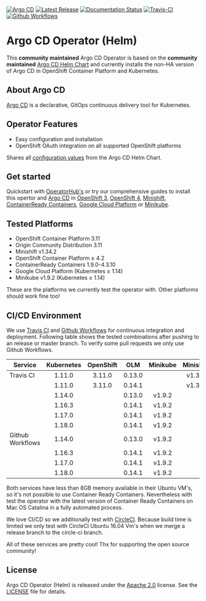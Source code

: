 [![Argo CD](https://img.shields.io/badge/argocd-1.5.2-green.svg)](https://github.com/argoproj/argo-cd/releases/tag/v1.4.2)
[![Latest Release](https://img.shields.io/badge/latest%20release-0.0.5-yellow.svg)](https://github.com/disposab1e/argocd-operator-helm/releases/tag/0.0.5)
[![Documentation Status](https://readthedocs.org/projects/argocd-operator-helm/badge/?version=latest)](https://argocd-operator-helm.readthedocs.io/en/latest/?badge=latest)
[![Travis-CI](https://travis-ci.org/disposab1e/argocd-operator-helm.svg?branch=release-0.0.5)](https://travis-ci.org/disposab1e/argocd-operator-helm)
[![Github Workflows](https://github.com/disposab1e/argocd-operator-helm/workflows/continuous-integration/badge.svg?branch=release-0.0.5)](https://github.com/disposab1e/argocd-operator-helm/actions?query=workflow%3Acontinuous-integration)

# Argo CD Operator (Helm)

This **community maintained** Argo CD Operator is based on the **community maintained** [Argo CD Helm Chart](https://github.com/argoproj/argo-helm/tree/master/charts/argo-cd) and currently installs the non-HA version of Argo CD in OpenShift Container Platform and Kubernetes.

## About Argo CD

[Argo CD](https://argoproj.github.io/argo-cd/) is a declarative, GitOps continuous delivery tool for Kubernetes.

## Operator Features

* Easy configuration and installation
* OpenShift OAuth integration on all supported OpenShift platforms

Shares all [configuration values](https://github.com/disposab1e/argocd-operator-helm/blob/release-0.0.5/helm-charts/argo-cd/README.md) from the Argo CD Helm Chart.

## Get started

Quickstart with [OperatorHub's](https://argocd-operator-helm.readthedocs.io/en/latest/operatorhub.html) or try our comprehensive guides to install this opertor and [Argo CD](https://argoproj.github.io/argo-cd/) in [OpenShift 3](https://argocd-operator-helm.readthedocs.io/en/latest/ocp/ocp3.html), [OpenShift 4](https://argocd-operator-helm.readthedocs.io/en/latest/ocp/ocp4.html), [Minishift](https://argocd-operator-helm.readthedocs.io/en/latest/ocp/ocp3.html), [ContainerReady Containers](https://argocd-operator-helm.readthedocs.io/en/latest/ocp/ocp4.html), [Google Cloud Platform](https://argocd-operator-helm.readthedocs.io/en/latest/k8s/gcp.html) or [Minikube](https://argocd-operator-helm.readthedocs.io/en/latest/k8s/minikube.html).

## Tested Platforms

* OpenShift Container Platform 3.11
* Origin Community Distribution 3.11
* Minishift v1.34.2
* OpenShift Container Platform ≥ 4.2
* ContainerReady Containers 1.9.0-4.3.10
* Google Cloud Platform (Kubernetes ≥ 1.14)
* Minikube v1.9.2 (Kubernetes ≥ 1.14)

These are the platforms we currently test the operator with. Other platforms should work fine too!

## CI/CD Environment

We use [Travis CI](https://travis-ci.org/github/disposab1e/argocd-operator-helm) and [Github Workflows](https://github.com/disposab1e/argocd-operator-helm/actions?query=workflow%3Acontinuous-integration) for continuous integration and deployment. Following table shows the tested combinations after pushing to an release or master branch. To verify some pull requests we only use Github Workflows.

| Service | Kubernetes | OpenShift | OLM | Minikube | Minishift | Ubuntu |
| --- | :-: | :-: | :-: | :-: | :-: | :-: |
| Travis CI | 1.11.0 | 3.11.0 | 0.13.0 | | v1.3.2 |  18.04 |
| | 1.11.0 | 3.11.0 | 0.14.1 | | v1.3.2 | 18.04 |
|  | 1.14.0 | | 0.13.0 | v1.9.2 | | 18.04 |
| | 1.16.3 | | 0.14.1 | v1.9.2 | | 18.04 |
| | 1.17.0 | | 0.14.1 | v1.9.2 | | 18.04 |
| | 1.18.0 | | 0.14.1 | v1.9.2 | | 18.04 |
| Github Workflows | 1.14.0 | | 0.13.0 | v1.9.2 | | 18.04 |
| | 1.16.3 | | 0.14.1 | v1.9.2 | | 18.04 |
| | 1.17.0 | | 0.14.1 | v1.9.2 | | 18.04 |
| | 1.18.0 | | 0.14.1 | v1.9.2 | | 18.04 |

Both services have less than 8GB memory available in their Ubuntu VM's, so it's not possible to use Container Ready Containers. Nevertheless with test the operator with the latest version of Container Ready Containers on Mac OS Catalina in a fully automated process.

We love CI/CD so we additionally test with [CircleCI](https://circleci.com/gh/disposab1e/argocd-operator-helm/tree/circle-ci). Because build time is limited we only test with CircleCI Ubuntu 16.04 Vm's when we merge a release branch to the circle-ci branch.

All of these services are pretty cool! Thx for supporting the open source community!

## License

Argo CD Operator (Helm) is released under the [Apache 2.0](http://www.apache.org/licenses/LICENSE-2.0.html) license. 
See the [LICENSE](https://github.com/disposab1e/argocd-operator-helm/blob/master/LICENSE) file for details.
